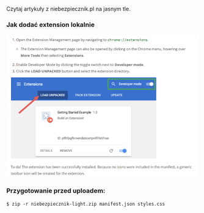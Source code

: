 Czytaj artykuły z niebezpiecznik.pl na jasnym tle.

### Jak dodać extension lokalnie

![Jak dodać extension lokalnie](./how-to-add-extension.png?raw=true)

### Przygotowanie przed uploadem:

    $ zip -r niebezpiecznik-light.zip manifest.json styles.css
